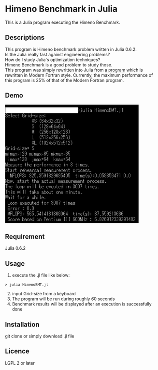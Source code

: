 # Himeno Benchmark in Julia

This is a Julia program executing the Himeno Benchmark.

## Descriptions

This program is Himeno benchmark problem written in Julia 0.6.2.  
Is the Julia really fast against engineering problems?  
How do I study Julia's optimization techniques?  
Himeno Benchmark is a good problem to study those.  
This program was simply rewritten into Julia from [a program](https://github.com/degawa/Himeno-Benchmark-in-Modern-Fortran) which is rewritten in Modern Fortran style. Currently, the maximum performance of this program is 25% of that of the Modern Fortran program.  

## Demo
![Demo](./demo.png)

## Requirement
Julia 0.6.2

## Usage

1. execute the .jl file like below:
```console
> julia HimenoBMT.jl
```
2. input Grid-size from a keyboard
3. The program will be run during roughly 60 seconds
4. Benchmark results will be displayed after an execution is successfully done

## Installation
git clone or simply download .jl file

## Licence
LGPL 2 or later